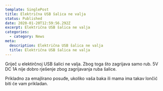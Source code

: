 ```yaml
---
template: SinglePost
title: Električna USB šalica ne valja
status: Published
date: 2020-01-20T12:59:56.292Z
excerpt: Električna USB šalica ne valja
categories:
  - category: News
meta:
  description: Električna USB šalica ne valja
  title: Električna USB šalica ne valja
---
```

Griječ u elektirčnoj USB šalici ne valja. Zbog toga što zagrijava samo rub. 5V DC 1A nije dobro rješenje zbog zagrijavanja ruba šalice. 

Prikladno za emajlirano posuđe, ukoliko vaša baka ili mama ima takav lončić biti će vam prikladan.
